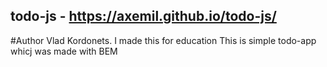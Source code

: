 ## todo-js - https://axemil.github.io/todo-js/
#Author Vlad Kordonets. I made this for education
This is simple todo-app whicj was made with BEM
